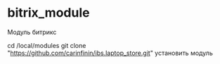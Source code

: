 # bitrix_module
Модуль битрикс 

cd /local/modules
git clone "https://github.com/carinfinin/ibs.laptop_store.git"
установить модуль
